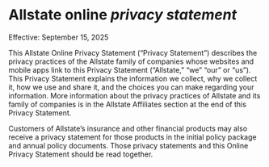 Allstate online _privacy statement_
===================================

Effective: September 15, 2025

This Allstate Online Privacy Statement (“Privacy Statement”) describes the privacy practices of the Allstate family of companies whose websites and mobile apps link to this Privacy Statement (“Allstate,” “we” “our” or “us”). This Privacy Statement explains the information we collect, why we collect it, how we use and share it, and the choices you can make regarding your information. More information about the privacy practices of Allstate and its family of companies is in the Allstate Affiliates section at the end of this Privacy Statement.

Customers of Allstate’s insurance and other financial products may also receive a privacy statement for those products in the initial policy package and annual policy documents. Those privacy statements and this Online Privacy Statement should be read together.
